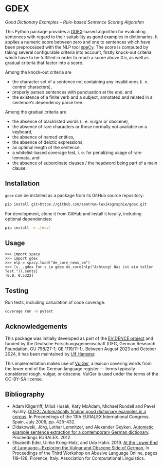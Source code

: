 # GDEX

_Good Dictionary Examples – Rule-based Sentence Scoring Algorithm_

This Python package provides a
[GDEX](https://www.sketchengine.eu/guide/gdex/)-based algorithm for
evaluating sentences with regard to their suitability as good examples
in dictionaries. It applies a numeric score between zero and one to
sentences which have been preprocessed with the NLP tool
[spaCy](https://spacy.io/). The score is computed by taking several
configurable criteria into account, firstly knock-out criteria which
have to be fulfilled in order to reach a score above 0.5, as well as
gradual criteria that factor into a score.

Among the knock-out criteria are

* the character set of a sentence not containing any invalid ones (i. e. control characters),
* properly parsed sentences with punctuation at the end, and
* the existence of a finite verb and a subject, annotated and related
  in a sentence's dependency parse tree.

Among the gradual criteria are

* the absence of blacklisted words (i. e. vulgar or obscene),
* the absence of rare characters or those normally not available on a keyboard,
* the absence of named entities,
* the absence of deictic expressions,
* an optimal length of the sentence,
* a whitelist-based coverage test, i. e. for penalizing usage of rare lemmata, and
* the absence of subordinate clauses / the headword being part of a main clause.

## Installation

`gdex` can be installed as a package from its GitHub source repository:

```sh
pip install git+https://github.com/zentrum-lexikographie/gdex.git
```

For development, clone it from GitHub and install it locally, including optional dependencies:

``` sh
pip install -e .[dev]
```

## Usage


``` python-console
>>> import spacy
>>> import gdex
>>> nlp = spacy.load("de_core_news_sm")
>>> [s._.gdex for s in gdex.de_core(nlp("Achtung! Das ist ein toller Test.")).sents]
[0.0, 0.5322]
```

## Testing

Run tests, including calculation of code coverage:

``` sh
coverage run -m pytest
```

## Acknowledgements

This package was initially developed as part of the [EVIDENCE
project](https://gepris.dfg.de/gepris/projekt/433249742) and funded by
the Deutsche Forschungsgemeinschaft (DFG, German Research Foundation,
GU 798/27-1; GE 1119/11-1). Between August 2023 and October 2024, it
has been maintained by [Ulf Hamster](https://github.com/ulf1/).

This implementation makes use of [VulGer](https://aclanthology.org/W19-3513),
a lexicon covering words from the lower end of the German language
register — terms typically considered rough, vulgar, or
obscene. VulGer is used under the terms of the CC-BY-SA license.

## Bibliography

* Adam Kilgarriff, Miloš Husák, Katy McAdam, Michael Rundell and Pavel
  Rychlý. [GDEX: Automatically finding good dictionary examples in a
  corpus](http://www.sketchengine.co.uk/wp-content/uploads/2015/05/GDEX_Automatically_finding_2008.pdf).
  In Proceedings of the 13th EURALEX International Congress. Spain,
  July 2008, pp. 425–432.
* Didakowski, Jörg, Lothar Lemnitzer, and Alexander Geyken. [Automatic
  example sentence extraction for a contemporary German
  dictionary](https://euralex.org/publications/automatic-example-sentence-extraction-for-a-contemporary-german-dictionary/). Proceedings
  EURALEX. 2012.
* Elisabeth Eder, Ulrike Krieg-Holz, and Udo Hahn. 2019. [At the Lower
  End of Language—Exploring the Vulgar and Obscene Side of
  German.](https://aclanthology.org/W19-3513) In Proceedings of the
  Third Workshop on Abusive Language Online, pages 119–128, Florence,
  Italy. Association for Computational Linguistics.
